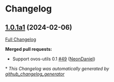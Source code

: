 # Changelog

## [1.0.1a1](https://github.com/NeonGeckoCom/skill-camera/tree/1.0.1a1) (2024-02-06)

[Full Changelog](https://github.com/NeonGeckoCom/skill-camera/compare/1.0.0...1.0.1a1)

**Merged pull requests:**

- Support ovos-utils 0.1 [\#49](https://github.com/NeonGeckoCom/skill-camera/pull/49) ([NeonDaniel](https://github.com/NeonDaniel))



\* *This Changelog was automatically generated by [github_changelog_generator](https://github.com/github-changelog-generator/github-changelog-generator)*
